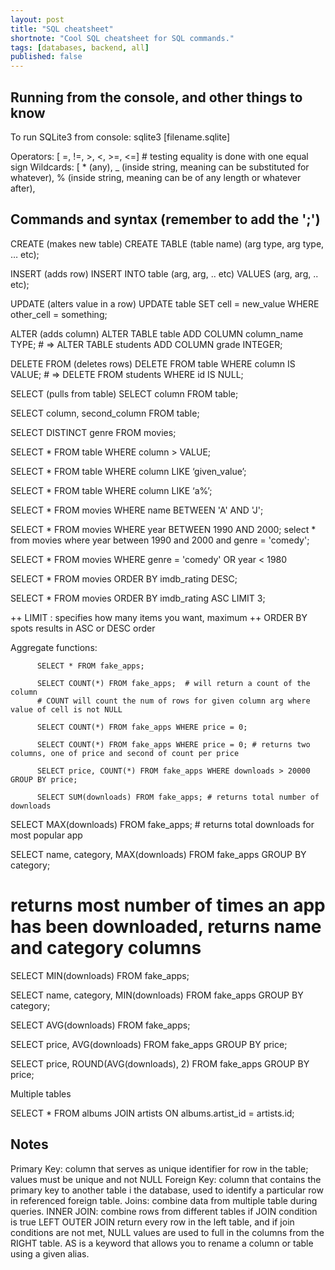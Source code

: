 ```yaml
---
layout: post
title: "SQL cheatsheet"
shortnote: "Cool SQL cheatsheet for SQL commands."
tags: [databases, backend, all]
published: false
---
```


## Running from the console, and other things to know
To run SQLite3 from console:
sqlite3 [filename.sqlite]

Operators: [ =, !=, >, <, >=, <=]  # testing equality is done with one equal sign
Wildcards: [ * (any),
                     _ (inside string, meaning can be substituted for whatever),
                    % (inside string, meaning can be of any length or whatever after),

## Commands and syntax (remember to add the ';')

CREATE (makes new table)
CREATE TABLE (table name) (arg type, arg type, … etc);

INSERT (adds row)
INSERT INTO table (arg, arg, .. etc) VALUES (arg, arg, .. etc);

UPDATE (alters value in a row)
UPDATE table SET cell = new_value WHERE other_cell = something;

ALTER (adds column)
          ALTER TABLE table ADD COLUMN column_name TYPE;
          # => ALTER TABLE students ADD COLUMN grade INTEGER;

DELETE FROM (deletes rows)
         DELETE FROM table WHERE column IS VALUE;
         # => DELETE FROM students WHERE id IS NULL;

SELECT (pulls from table)
          SELECT column FROM table;

SELECT column, second_column FROM table;

SELECT DISTINCT genre FROM movies;

SELECT * FROM table WHERE column > VALUE;

SELECT * FROM table WHERE column LIKE ‘given_value’;

SELECT * FROM table WHERE column LIKE ‘a%’;

SELECT * FROM movies WHERE name BETWEEN 'A' AND 'J';

SELECT * FROM movies WHERE year BETWEEN 1990 AND 2000;
select * from movies where year between 1990 and 2000 and genre = 'comedy';

SELECT * FROM movies WHERE genre = 'comedy' OR year < 1980

SELECT * FROM movies ORDER BY imdb_rating DESC;

SELECT * FROM movies ORDER BY imdb_rating ASC LIMIT 3;

++ LIMIT : specifies how many items you want, maximum
++ ORDER BY spots results in ASC or DESC order

Aggregate functions:

          SELECT * FROM fake_apps;

          SELECT COUNT(*) FROM fake_apps;  # will return a count of the column
          # COUNT will count the num of rows for given column arg where value of cell is not NULL

          SELECT COUNT(*) FROM fake_apps WHERE price = 0;

          SELECT COUNT(*) FROM fake_apps WHERE price = 0; # returns two columns, one of price and second of count per price

          SELECT price, COUNT(*) FROM fake_apps WHERE downloads > 20000 GROUP BY price;

          SELECT SUM(downloads) FROM fake_apps; # returns total number of downloads

SELECT MAX(downloads) FROM fake_apps; # returns total downloads for most popular app

SELECT name, category, MAX(downloads) FROM fake_apps GROUP BY category;
  # returns most number of times an app has been downloaded, returns name and category columns

SELECT MIN(downloads) FROM fake_apps;

SELECT name, category, MIN(downloads) FROM fake_apps GROUP BY category;

SELECT AVG(downloads) FROM fake_apps;

SELECT price, AVG(downloads) FROM fake_apps GROUP BY price;

SELECT price, ROUND(AVG(downloads), 2) FROM fake_apps GROUP BY price;

Multiple tables

SELECT * FROM albums JOIN artists ON albums.artist_id = artists.id;

## Notes

Primary Key: column that serves as unique identifier for row in the table; values must be unique and not NULL
Foreign Key: column that contains the primary key to another table i the database, used to identify a particular row in referenced foreign table.
Joins: combine data from multiple table during queries.
INNER JOIN: combine rows from different tables if JOIN condition is true
LEFT OUTER JOIN return every row in the left table, and if join conditions are not met, NULL values are used to full in the columns from the RIGHT table.
AS is a keyword that allows you to rename a column or table using a given alias.
